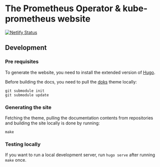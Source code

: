 # The Prometheus Operator &amp; kube-prometheus website

[![Netlify Status](https://api.netlify.com/api/v1/badges/cb1050ce-72fb-4aaf-89bb-5944c4c848b4/deploy-status)](https://app.netlify.com/sites/sleepy-hopper-0fdb6b/deploys)

## Development

### Pre requisites

To generate the website, you need to install the extended version of [Hugo](https://gohugo.io/).

Before building the docs, you need to pull the [doks](https://getdoks.org/) theme locally:

```shell
git submodule init
git submodule update
```

### Generating the site

Fetching the theme, pulling the documentation contents from repositories and building the site locally is done by running:

```shell
make
```

### Testing locally

If you want to run a local development server, run `hugo serve` after running `make` once.
